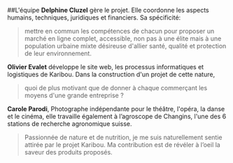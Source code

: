 ##L'équipe
**Delphine Cluzel** gère le projet. Elle coordonne les aspects humains, techniques, juridiques et financiers. Sa spécificité:
>mettre en commun les compétences de chacun pour proposer un marché en ligne complet, accessible, non pas à une élite mais à une population urbaine mixte désireuse d'allier santé, qualité et protection de leur environnement.

**Olivier Evalet** développe le site web, les processus informatiques et logistiques de Karibou. Dans la construction d'un projet de cette nature,
> quoi de plus motivant que de donner à chaque commerçant les moyens d'une grande entreprise ?


**Carole Parodi**, Photographe indépendante pour le théâtre, l'opéra, la danse et le cinéma, elle travaille également à l’agroscope de Changins, l'une des 6 stations de recherche agronomique suisse.
>Passionnée de nature et de nutrition, je me suis naturellement sentie attirée par le projet Karibou. Ma contribution est de révéler à l’oeil la saveur des produits proposés.
